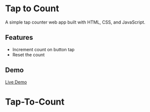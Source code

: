 # Tap to Count

A simple tap counter web app built with HTML, CSS, and JavaScript.

## Features
- Increment count on button tap
- Reset the count

## Demo
[Live Demo]( https://sabitha-23.github.io/Tap-To-Count/)
# Tap-To-Count
